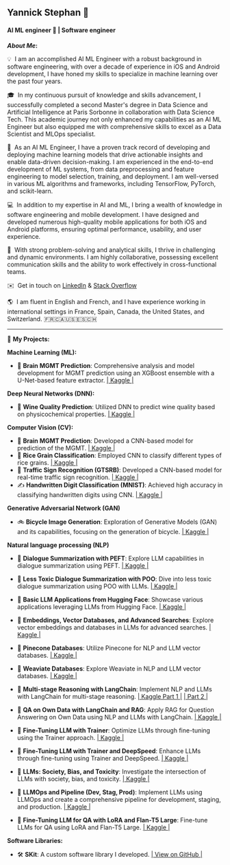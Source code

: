 ## Yannick Stephan 👋
#### AI ML engineer 🚀 | Software engineer 

<b>*About Me*:</b>

💡 &nbsp;I am an accomplished AI ML Engineer with a robust background in software engineering, with over a decade of experience in iOS and Android development, I have honed my skills to specialize in machine learning over the past four years.

🎓 &nbsp;In my continuous pursuit of knowledge and skills advancement, I successfully completed a second Master's degree in Data Science and Artificial Intelligence at Paris Sorbonne in collaboration with Data Science Tech. This academic journey not only enhanced my capabilities as an AI ML Engineer but also equipped me with comprehensive skills to excel as a Data Scientist and MLOps specialist.

🔬 &nbsp;As an AI ML Engineer, I have a proven track record of developing and deploying machine learning models that drive actionable insights and enable data-driven decision-making. I am experienced in the end-to-end development of ML systems, from data preprocessing and feature engineering to model selection, training, and deployment. I am well-versed in various ML algorithms and frameworks, including TensorFlow, PyTorch, and scikit-learn.

💻 &nbsp;In addition to my expertise in AI and ML, I bring a wealth of knowledge in software engineering and mobile development. I have designed and developed numerous high-quality mobile applications for both iOS and Android platforms, ensuring optimal performance, usability, and user experience.

🌟 &nbsp;With strong problem-solving and analytical skills, I thrive in challenging and dynamic environments. I am highly collaborative, possessing excellent communication skills and the ability to work effectively in cross-functional teams.

✉️ &nbsp;Get in touch on [LinkedIn](https://www.linkedin.com/in/yannick-stephan/) & [Stack Overflow](https://stackoverflow.com/users/3765457/yannsteph) 

🌎 &nbsp;I am fluent in English and French, and I have experience working in international settings in France, Spain, Canada, the United States, and Switzerland.
🇫🇷🇨🇦🇺🇸🇪🇸🇨🇭

* * *

📂 **My Projects:**

**Machine Learning (ML):**

*   🧠 **Brain MGMT Prediction**: Comprehensive analysis and model development for MGMT prediction using an XGBoost ensemble with a U-Net-based feature extractor. [| Kaggle |](https://www.kaggle.com/code/yannicksteph/u-net-cv-brain-prediction)

**Deep Neural Networks (DNN):**

*   🍷 **Wine Quality Prediction**: Utilized DNN to predict wine quality based on physicochemical properties. [| Kaggle |](https://www.kaggle.com/code/yannicksteph/dnn-wine-prediction)

**Computer Vision (CV):**

*   🧠 **Brain MGMT Prediction**: Developed a CNN-based model for prediction of the MGMT. [| Kaggle |](https://www.kaggle.com/code/yannicksteph/cnn-cv-brain-prediction)
*   🌾 **Rice Grain Classification**: Employed CNN to classify different types of rice grains. [| Kaggle |](https://www.kaggle.com/code/yannicksteph/cnn-cv-rice-classification)
*   🚦 **Traffic Sign Recognition (GTSRB)**: Developed a CNN-based model for real-time traffic sign recognition. [| Kaggle |](https://www.kaggle.com/code/yannicksteph/cnn-cv-gtsrb-classification)
*   ✍️ **Handwritten Digit Classification (MNIST)**: Achieved high accuracy in classifying handwritten digits using CNN. [| Kaggle |](https://www.kaggle.com/code/yannicksteph/cnn-cv-mnist-classification)

**Generative Adversarial Network (GAN)** 

*   🚲 **Bicycle Image Generation**: Exploration of Generative Models (GAN) and its capabilities, focusing on the generation of bicycle. [| Kaggle |](https://www.kaggle.com/yannicksteph/wgan-gp-gm-quickdraw-image-generation/)

**Natural language processing (NLP)**

* 💬 **Dialogue Summarization with PEFT**: Explore LLM capabilities in dialogue summarization using PEFT. [| Kaggle |](https://www.kaggle.com/code/yannicksteph/lnp-perf-dialogsum-dialogue-summarize/)

* 💬 **Less Toxic Dialogue Summarization with POO**: Dive into less toxic dialogue summarization using POO with LLMs. [| Kaggle |](https://www.kaggle.com/code/yannicksteph/nlp-ppo-dialogsum-less-toxic-summarize/)

* 💬 **Basic LLM Applications from Hugging Face**: Showcase various applications leveraging LLMs from Hugging Face. [| Kaggle |](https://www.kaggle.com/yannicksteph/nlp-llm-basic-applications)

* 💬 **Embeddings, Vector Databases, and Advanced Searches**: Explore vector embeddings and databases in LLMs for advanced searches. [| Kaggle |](https://www.kaggle.com/code/yannicksteph/nlp-llm-vector-embeddings-db-search/)

* 💬 **Pinecone Databases**: Utilize Pinecone for NLP and LLM vector databases. [| Kaggle |](https://www.kaggle.com/code/yannicksteph/nlp-llm-vectordb-pinecone)

* 💬 **Weaviate Databases**: Explore Weaviate in NLP and LLM vector databases. [| Kaggle |](https://www.kaggle.com/code/yannicksteph/nlp-llm-vectordb-weaviate)

* 💬 **Multi-stage Reasoning with LangChain**: Implement NLP and LLMs with LangChain for multi-stage reasoning. [| Kaggle Part 1 |](https://www.kaggle.com/code/yannicksteph/nlp-llm-langchain-multi-step-reasoning-1) [| Part 2 |](https://www.kaggle.com/code/yannicksteph/nlp-llm-langchain-multi-step-reasoning-2)

* 💬 **QA on Own Data with LangChain and RAG**: Apply RAG for Question Answering on Own Data using NLP and LLMs with LangChain. [| Kaggle |](https://www.kaggle.com/code/yannicksteph/nlp-llm-langchain-rag-qa-data/)

* 💬 **Fine-Tuning LLM with Trainer**: Optimize LLMs through fine-tuning using the Trainer approach. [| Kaggle |](https://www.kaggle.com/code/yannicksteph/nlp-llm-fine-tuning-trainer)

* 💬 **Fine-Tuning LLM with Trainer and DeepSpeed**: Enhance LLMs through fine-tuning using Trainer and DeepSpeed. [| Kaggle |](https://www.kaggle.com/code/yannicksteph/nlp-llm-fine-tuning-trainer-deepspeed/)

* 💬 **LLMs: Society, Bias, and Toxicity**: Investigate the intersection of LLMs with society, bias, and toxicity. [| Kaggle |](https://www.kaggle.com/code/yannicksteph/nlp-llm-society-bias-toxicity/notebook)

* 💬 **LLMOps and Pipeline (Dev, Stag, Prod)**: Implement LLMs using LLMOps and create a comprehensive pipeline for development, staging, and production. [| Kaggle |](https://github.com/YanSte/NLP-LLM-LLMOps-Pipeline-Dev-Stag-Prod/)

* 💬 **Fine-Tuning LLM for QA with LoRA and Flan-T5 Large**: Fine-tune LLMs for QA using LoRA and Flan-T5 Large. [| Kaggle |](https://www.kaggle.com/code/yannicksteph/nlp-llm-fine-tuning-qa-lora-t5)


**Software Libraries:**

*   🛠️ **SKit**: A custom software library I developed. [| View on GitHub |](https://github.com/YanSteph/SKit)
